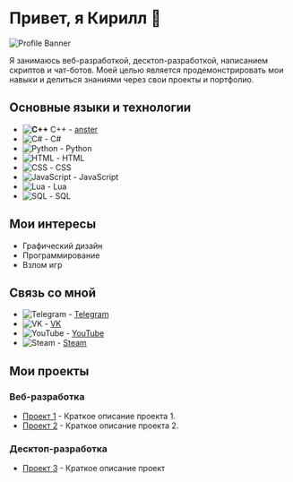 # Привет, я Кирилл 👋

![Profile Banner](https://placekitten.com/1000/300) <!-- Замени ссылку на свою фотографию -->

Я занимаюсь веб-разработкой, десктоп-разработкой, написанием скриптов и чат-ботов. Моей целью является продемонстрировать мои навыки и делиться знаниями через свои проекты и портфолио.

## Основные языки и технологии

- __![C++](https://img.shields.io/badge/-C++-00599C?style=flat-square&logo=c%2B%2B&logoColor=white)__ C++ - [anster](https://steamcommunity.com/id/)
- ![C#](https://img.shields.io/badge/-C%23-239120?style=flat-square&logo=c-sharp&logoColor=white) - C#
- ![Python](https://img.shields.io/badge/-Python-3776AB?style=flat-square&logo=python&logoColor=white) - Python
- ![HTML](https://img.shields.io/badge/-HTML-E34F26?style=flat-square&logo=html5&logoColor=white) - HTML
- ![CSS](https://img.shields.io/badge/-CSS-1572B6?style=flat-square&logo=css3&logoColor=white) - CSS
- ![JavaScript](https://img.shields.io/badge/-JavaScript-F7DF1E?style=flat-square&logo=javascript&logoColor=black) - JavaScript
- ![Lua](https://img.shields.io/badge/-Lua-2C2D72?style=flat-square&logo=lua&logoColor=white) - Lua
- ![SQL](https://img.shields.io/badge/-SQL-4479A1?style=flat-square&logo=postgresql&logoColor=white) - SQL

## Мои интересы

- Графический дизайн
- Программирование
- Взлом игр

## Связь со мной

- ![Telegram](https://img.shields.io/badge/-Telegram-2CA5E0?style=flat-square&logo=telegram&logoColor=white) - [Telegram](https://t.me/ansterxyz)
- ![VK](https://img.shields.io/badge/-VK-0088CC?style=flat-square&logo=vk&logoColor=white) - [VK](https://vk.com/your_vk_username)
- ![YouTube](https://img.shields.io/badge/-YouTube-FF0000?style=flat-square&logo=youtube&logoColor=white) - [YouTube](https://www.youtube.com/your_channel)
- ![Steam](https://img.shields.io/badge/-Steam-000000?style=flat-square&logo=steam&logoColor=white) - [Steam](https://steamcommunity.com/id/your_steam_username)

## Мои проекты

### Веб-разработка
- [Проект 1](https://github.com/your_username/project1) - Краткое описание проекта 1.
- [Проект 2](https://github.com/your_username/project2) - Краткое описание проекта 2.

### Десктоп-разработка
- [Проект 3](https://github.com/your_username/project3) - Краткое описание проект
